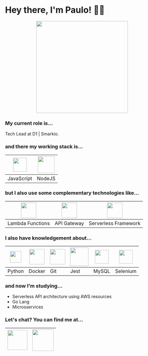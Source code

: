 # Hey there, I'm Paulo! ✌🏻

<p align='center'>
<img src='https://media.giphy.com/media/aNqEFrYVnsS52/giphy.gif' width=300 />
</p>

### My current role is...

Tech Lead at D1 | Smarkio.

### and there my working stack is...

| <img src='https://i.imgur.com/Ds8XvMF.png' width=45 /> | <img src='https://i.imgur.com/m59TPPv.png' width=55 /> |
|--|--|
| JavaScript | NodeJS |


### but I also use some complementary technologies like...

| <img src='https://i.imgur.com/x4qFOM7.png' width=50 /> | <img src='https://i.imgur.com/8MWh9vi.png' width=50 /> | <img src='https://i.imgur.com/kG5X7nc.png' width=50 /> |
|--|--|--|
| Lambda Functions | API Gateway | Serverless Framework |

### I also have knowledgement about...

| <img src='https://i.imgur.com/RWBhtVe.png' width=37 /> | <img src='https://i.imgur.com/OWW0QRv.png' width=50 /> | <img src='https://i.imgur.com/OAIyCVn.png' width=50 /> | <img src='https://i.imgur.com/2qj05gh.png' width=60 /> | <img src='https://i.imgur.com/huXM9x1.png' width=45 /> | <img src='https://i.imgur.com/i9vcBJA.png' width=45 />
|--|--|--|--|--|--|
| Python | Docker | Git | Jest | MySQL | Selenium

### and now I'm studying...
- Serverless API architecture using AWS resources
- Go Lang
- Microsservices

### Let's chat? You can find me at...

<a href='https://www.twitter.com/qualvalordex'><img src='https://i.imgur.com/fCe3qUp.png' width=65 /></a> | <a href='https://www.twitter.com/qualvalordex'><img src='https://i.imgur.com/8Os3Q0e.png' width=70 /></a>
|--|--|
